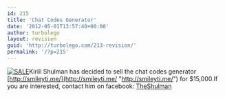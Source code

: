 ```yaml
---
id: 215
title: 'Chat Codes Generator'
date: '2012-05-01T13:57:40+00:00'
author: turbolego
layout: revision
guid: 'http://turbolego.com/213-revision/'
permalink: '/?p=215'
---
```


[![](https://turbolego.com/wp-content/uploads/2012/05/SALE.jpg "SALE")](https://turbolego.com/wp-content/uploads/2012/05/SALE.jpg)Kirill Shulman has decided to sell the chat codes generator [http://smileyti.me/](http://smileyti.me/ "http://smileyti.me/") for $15,000.If you are interested, contact him on facebook: [TheShulman](http://www.facebook.com/TheShulman "http://www.facebook.com/TheShulman")